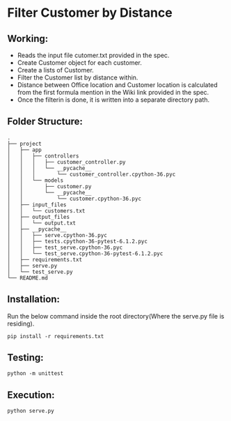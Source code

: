 # Filter Customer by Distance

## Working:
- Reads the input file cutomer.txt provided in the spec.
- Create Customer object for each customer.
- Create a lists of Customer.
- Filter the Customer list by distance within.
- Distance between Office location and Customer location is calculated from the first formula mention in the Wiki link provided in the spec.
- Once the filterin is done, it is written into a separate directory path.


## Folder Structure:
```
.
├── project
│   ├── app
│   │   ├── controllers
│   │   │   ├── customer_controller.py
│   │   │   └── __pycache__
│   │   │       └── customer_controller.cpython-36.pyc
│   │   └── models
│   │       ├── customer.py
│   │       └── __pycache__
│   │           └── customer.cpython-36.pyc
│   ├── input_files
│   │   └── customers.txt
│   ├── output_files
│   │   └── output.txt
│   ├── __pycache__
│   │   ├── serve.cpython-36.pyc
│   │   ├── tests.cpython-36-pytest-6.1.2.pyc
│   │   ├── test_serve.cpython-36.pyc
│   │   └── test_serve.cpython-36-pytest-6.1.2.pyc
│   ├── requirements.txt
│   ├── serve.py
│   └── test_serve.py
└── README.md

```

## Installation:
Run the below command inside the root directory(Where the serve.py file is residing).
```
pip install -r requirements.txt
```

## Testing:
```
python -m unittest
```

## Execution:
```
python serve.py
```